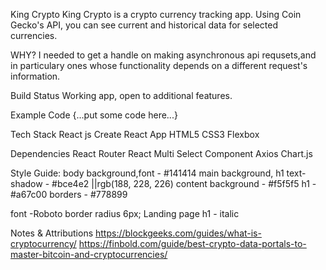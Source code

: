 King Crypto
King Crypto is a crypto currency tracking app. Using Coin Gecko's API, you can see current and historical data for selected currencies.

WHY?
I needed to get a handle on making asynchronous api requsets,and in particulary ones whose functionality depends on a different request's information.

Build Status
Working app, open to additional features.

Example Code
{...put some code here...}

Tech Stack
React js 
Create React App
HTML5
CSS3
Flexbox

Dependencies
React Router
React Multi Select Component
Axios
Chart.js

Style Guide:
body background,font -  #141414
main background, h1 text-shadow - #bce4e2 ||rgb(188, 228, 226)
content background - #f5f5f5
h1 - #a67c00
borders - #778899

font -Roboto
border radius 6px;
Landing page h1 - italic

Notes & Attributions
https://blockgeeks.com/guides/what-is-cryptocurrency/
https://finbold.com/guide/best-crypto-data-portals-to-master-bitcoin-and-cryptocurrencies/
